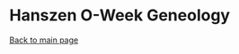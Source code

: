 <html>
    <head>
        <h1>Hanszen O-Week Geneology</h1>
        <script type="module" src="../main.js"></script>
        <script type="module" src="../geneology.js"></script>
        <script type="module" src="../data.js"></script>
    </head>
    <body>
    </body>
</html>

[Back to main page](./index.md)